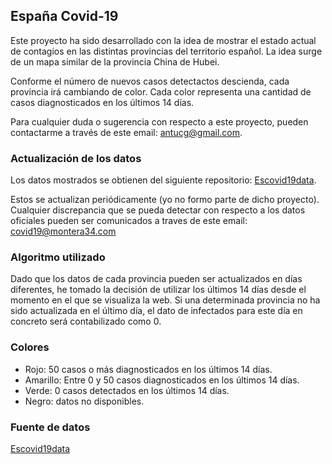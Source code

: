 ## España Covid-19

Este proyecto ha sido desarrollado con la idea de mostrar el estado actual de contagios en las distintas provincias 
del territorio español. La idea surge de un mapa similar de la provincia China de Hubei.

Conforme el número de nuevos casos detectactos descienda, cada provincia irá cambiando de color. Cada color representa 
una cantidad de casos diagnosticados en los últimos 14 días.

Para cualquier duda o sugerencia con respecto a este proyecto, pueden contactarme a través de este email: 
[antucg@gmail.com](antucg@gmail.com).

### Actualización de los datos

Los datos mostrados se obtienen del siguiente repositorio: [Escovid19data](https://github.com/montera34/escovid19data). 

Estos se actualizan periódicamente (yo no formo parte de dicho proyecto). Cualquier discrepancia que se pueda detectar 
con respecto a los datos oficiales pueden ser comunicados a traves de este email: 
[covid19@montera34.com](covid19@montera34.com)

### Algoritmo utilizado

Dado que los datos de cada provincia pueden ser actualizados en días diferentes, he tomado la decisión de utilizar los 
últimos 14 días desde el momento en el que se visualiza la web. Si una determinada provincia no ha sido actualizada en 
el último día, el dato de infectados para este día en concreto será contabilizado como 0.  

### Colores

* Rojo: 50 casos o más diagnosticados en los últimos 14 días.
* Amarillo: Entre 0 y 50 casos diagnosticados en los últimos 14 días.
* Verde: 0 casos detectados en los últimos 14 días.
* Negro: datos no disponibles.

### Fuente de datos

[Escovid19data](https://github.com/montera34/escovid19data)
